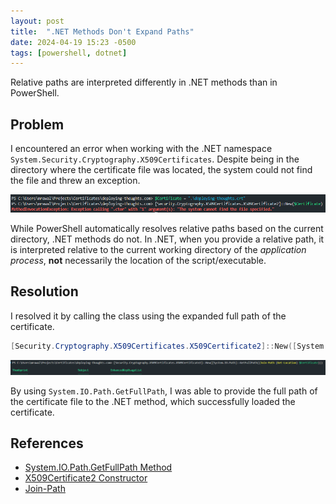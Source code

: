 ```yaml
---
layout: post
title:  ".NET Methods Don't Expand Paths"
date: 2024-04-19 15:23 -0500
tags: [powershell, dotnet]
---
```


Relative paths are interpreted differently in .NET methods than in PowerShell.

## Problem
I encountered an error when working with the .NET namespace `System.Security.Cryptography.X509Certificates`. Despite being in the directory where the certificate file was located, the system could not find the file and threw an exception.

![relative-path-exception](/assets/img/2024-04-20-dotnet-methods-path/relative-path-exception.png)

While PowerShell automatically resolves relative paths based on the current directory, .NET methods do not. In .NET, when you provide a relative path, it is interpreted relative to the current working directory of the _application process_, **not** necessarily the location of the script/executable.

## Resolution
I resolved it by calling the class using the expanded full path of the certificate. 

```PowerShell
[Security.Cryptography.X509Certificates.X509Certificate2]::New([System.IO.Path]::GetFullPath((Join-Path (Get-Location) $Certificate)))
```

![expanded-path](/assets/img/2024-04-20-dotnet-methods-path/expanded-path.png)

By using `System.IO.Path.GetFullPath`, I was able to provide the full path of the certificate file to the .NET method, which successfully loaded the certificate. 


## References

- [System.IO.Path.GetFullPath Method](https://docs.microsoft.com/en-us/dotnet/api/system.io.path.getfullpath?view=net-6.0)
- [X509Certificate2 Constructor](https://docs.microsoft.com/en-us/dotnet/api/system.security.cryptography.x509certificates.x509certificate2.-ctor?view=net-6.0)
- [Join-Path](https://docs.microsoft.com/en-us/powershell/module/microsoft.powershell.management/join-path?view=powershell-7.1)
